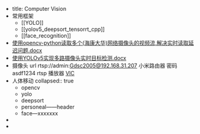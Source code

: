 - title: Computer Vision
- 常用框架
	- [[YOLO]]
	- [[yolov5_deepsort_tensorrt_cpp]]
	- [[face_recognition]]
- [使用opencv-python读取多个(海康大华)网络摄像头的视频流,解决实时读取延迟问题.docx](../assets/使用opencv-python读取多个(海康大华)网络摄像头的视频流,解决实时读取延迟问题_1656409212515_0.docx)
- [使用YOLOv5实现多路摄像头实时目标检测.docx](../assets/使用YOLOv5实现多路摄像头实时目标检测_1656409225593_0.docx)
- 摄像头
  	url rtsp://admin:Gdsc2005@192.168.31.207
  	小米路由器 密码 asdf1234
  	rtsp  播放器 [VlC](https://www.videolan.org/vlc/download-windows.html)
- 人体移动
  collapsed:: true
	- opencv
	- yolo
	- deepsort
	- personeal——header
	- face—xxxxxxx
-
-